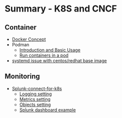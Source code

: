 Summary - K8S and CNCF
======================

Container
----------

- [Docker Concept](01-Container/Docker/Docker_concept.md)
- Podman
  - [Introduction and Basic Usage](01-Container/Podman/01_Concept.md)
  - [Run containers in a pod](01-Container/Podman/02_Run-container-in-pods.md)
- [systemd issue with centos/redhat base image](01-Container/systemd-issue.md)

Monitoring
----------

- [Splunk-connect-for-k8s](05-Monitoring/splunk-connect/01-introduction.adoc)
  - [Logging setting](05-Monitoring/splunk-connect/02-logging-setting.md)
  - [Metrics setting](05-Monitoring/splunk-connect/03-metrics-setting.md)
  - [Objects setting](05-Monitoring/splunk-connect/04-objects-setting.md)
  - [Splunk dashboard example](05-Monitoring/splunk-connect/05-splunk-dashboard.md)